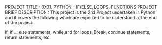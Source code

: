 PROJECT TITLE : 0X01. PYTHON - IF/ELSE, LOOPS, FUNCTIONS
PROJECT BRIEF DESCRIPTION :
This project is the 2nd Project undertaken in Python and it covers 
the following which are expected to be understood at the end of the project:

if, if ... else statements,
while,and for loops,
Break, continue statements,
return statements, etc

